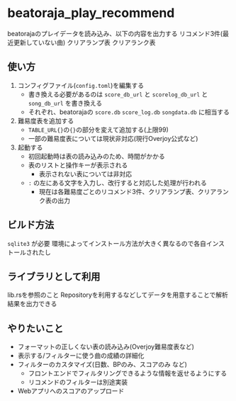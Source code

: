 # beatoraja_play_recommend
beatorajaのプレイデータを読み込み、以下の内容を出力する
リコメンド3件(最近更新していない曲)
クリアランプ表
クリアランク表

## 使い方
1. コンフィグファイル(`config.toml`)を編集する
    - 書き換える必要があるのは `score_db_url` と `scorelog_db_url` と `song_db_url` を書き換える
    - それぞれ、beatorajaの `score.db` `score_log.db` `songdata.db` に相当する
3. 難易度表を追加する
    - `TABLE_URL{}`の`{}`の部分を変えて追加する(上限99)
    - 一部の難易度表については現状非対応(現行Overjoy公式など)
4. 起動する
    - 初回起動時は表の読み込みのため、時間がかかる
    - 表のリストと操作キーが表示される
        - 表示されない表については非対応
    - `:` の左にある文字を入力し、改行すると対応した処理が行われる
        - 現在は各難易度ごとのリコメンド3件、クリアランプ表、クリアランク表の出力

## ビルド方法
`sqlite3` が必要
環境によってインストール方法が大きく異なるので各自インストールされたし

## ライブラリとして利用
lib.rsを参照のこと
Repositoryを利用するなどしてデータを用意することで解析結果を出力できる

## やりたいこと
- フォーマットの正しくない表の読み込み(Overjoy難易度表など)
- 表示する/フィルターに使う曲の成績の詳細化
- フィルターのカスタマイズ(日数、BPのみ、スコアのみ など)
  - フロントエンドでフィルタリングできるような情報を返せるようにする
  - リコメンドのフィルターは別途実装
- Webアプリへのスコアのアップロード

